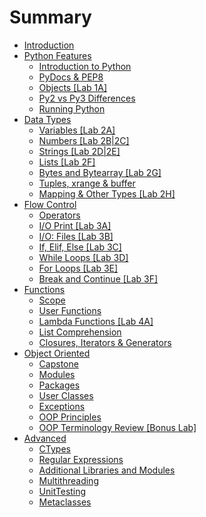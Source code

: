 # Summary

* [Introduction](README.md)
* [Python Features](01_Python_Features/README.md)
  * [Introduction to Python](01_Python_Features/1.1_Python_Intro.md)
  * [PyDocs & PEP8](01_Python_Features/1.2_Pydocs_Pep8.md)
  * [Objects \[Lab 1A\]](01_Python_Features/1.3_Objects.md)
  * [Py2 vs Py3 Differences ](01_Python_Features/1.4_Py2_Py3.md)
  * [Running Python](01_Python_Features/1.5_Running_Python.md)
* [Data Types](02_Data_Types/README.md)
  * [Variables \[Lab 2A\]](02_Data_Types/2.1_Variables.md)
  * [Numbers \[Lab 2B\|2C\]](02_Data_Types/2.2_Numbers.md)
  * [Strings \[Lab 2D\|2E\]](02_Data_Types/2.3_Strings.md)
  * [Lists \[Lab 2F\]](02_Data_Types/2.4_Lists.md)
  * [Bytes and Bytearray \[Lab 2G\]](02_Data_Types/2.5_Byte_Array.md)
  * [Tuples, xrange & buffer](02_Data_Types/2.6_Tuples.md)
  * [Mapping & Other Types \[Lab 2H\]](02_Data_Types/2.7_Mapping.md)
* [Flow Control](03_Flow_Control/README.md)
  * [Operators ](03_Flow_Control/3.1_Operators.md)
  * [I/O Print \[Lab 3A\]](03_Flow_Control/3.2_IO_Print.md)
  * [I/O: Files \[Lab 3B\]](03_Flow_Control/3.3_IO_Files.md)
  * [If, Elif, Else \[Lab 3C\]](03_Flow_Control/3.4_If_Elif_Else.md)
  * [While Loops \[Lab 3D\]](03_Flow_Control/3.5_While_Loops.md)
  * [For Loops \[Lab 3E\]](03_Flow_Control/3.6_For_Loops.md)
  * [Break and Continue \[Lab 3F\]](03_Flow_Control/3.7_Break_Continue.md)
* [Functions](04_Functions/README.md)
  * [Scope](04_Functions/4.1_Scope.md)
  * [User Functions](04_Functions/4.2_User_Functions.md)
  * [Lambda Functions \[Lab 4A\]](04_Functions/4.3_Lambda_Functions.md)
  * [List Comprehension](04_Functions/4.4_List_Comprehension.md)
  * [Closures, Iterators & Generators](04_Functions/4.5_Closures_Iterators_Generators.md)
* [Object Oriented](05_OOP/README.md.md)
  * [Capstone](05_OOP/5.1_Capstone.md)
  * [Modules](05_OOP/5.2_Modules.md)
  * [Packages](05_OOP/5.3_Packages.md)
  * [User Classes](05_OOP/5.4_User_Classes.md)
  * [Exceptions](05_OOP/5.5_Exceptions.md)
  * [OOP Principles](05_OOP/5.6_OOP_Principles.md)
  * [OOP Terminology Review \[Bonus Lab\]](05_OOP/5.7_OOP_Terminology.md)
* [Advanced](06_Advanced/README.md)
  * [CTypes ](06_Advanced/6.1_Ctypes.md)
  * [Regular Expressions ](06_Advanced/6.2_Regular_Expressions.md)
  * [Additional Libraries and Modules](06_Advanced/6.3_Additional_Libaries_Modules.md)
  * [Multithreading](06_Advanced/6.4_Multithreading.md)
  * [UnitTesting](06_Advanced/6.5_Unit_Testing.md)
  * [Metaclasses](06_Advanced/6.6_Metaclasses.md)

